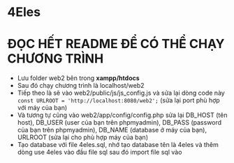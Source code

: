 ﻿# 4Eles

# ĐỌC HẾT README ĐỂ CÓ THỂ CHẠY CHƯƠNG TRÌNH
- Lưu folder web2 bên trong **xampp/htdocs**  
- Sau đó chạy chương trình là localhost/web2
- Tiếp theo là sẽ vào web2/public/js/js_config.js và sửa lại dòng code này `const URLROOT = 'http://localhost:8080/web2';` (sửa lại port phù hợp với máy của bạn)
- Và tương tự cũng vào web2/app/config/config.php sửa lại DB_HOST (tên host), DB_USER (user của bạn trên phpmyadmin), DB_PASS (password của bạn trên phpmyadmin), DB_NAME (database ở máy của bạn), URLROOT (sửa  lại cho phù hợp máy của bạn)
- Tạo database với file 4eles.sql, nhớ tạo database tên là 4eles và thêm dòng use 4eles vào đầu file sql sau đó import file sql vào 
